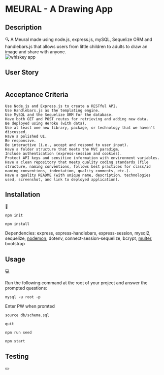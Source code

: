 #  MEURAL - A Drawing App


## Description

🔍 A Meural made using node.js, express.js, mySQL, Sequelize ORM and handlebars.js that allows users from little children to adults to draw an image and share with anyone.  
![whiskey app](./assets/main-screenshot.PNG)

## User Story

```

```

## Acceptance Criteria

```
Use Node.js and Express.js to create a RESTful API.
Use Handlebars.js as the templating engine.
Use MySQL and the Sequelize ORM for the database.
Have both GET and POST routes for retrieving and adding new data.
Be deployed using Heroku (with data).
Use at least one new library, package, or technology that we haven’t discussed.
Have a polished UI.
Be responsive.
Be interactive (i.e., accept and respond to user input).
Have a folder structure that meets the MVC paradigm.
Include authentication (express-session and cookies).
Protect API keys and sensitive information with environment variables.
Have a clean repository that meets quality coding standards (file structure, naming conventions, follows best practices for class/id naming conventions, indentation, quality comments, etc.).
Have a quality README (with unique name, description, technologies used, screenshot, and link to deployed application).
```

## Installation
💾   
  
`npm init`

`npm install`

Dependencies: express, express-handlebars, express-session, mysql2, sequelize, [nodemon](https://www.npmjs.com/package/nodemon), dotenv, connect-session-sequelize, bcrypt, [multer](https://www.npmjs.com/package/multer/), bootstrap
  
## Usage
💻   
  
Run the following command at the root of your project and answer the prompted questions:

`mysql -u root -p`

Enter PW when promted

`source db/schema.sql`

`quit`

`npm run seed`
  
`npm start`


## Testing
✏️
